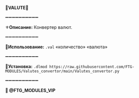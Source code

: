 **🌴VALUTE🌴**

➖➖➖➖➖➖➖➖➖➖

⚜️**Описание:** Конвертер валют.

➖➖➖➖➖➖➖➖➖➖

📌**Использование:** `.val` «количество» «валюта»

➖➖➖➖➖➖➖➖➖➖

**🔗Установка:**
`.dlmod https://raw.githubusercontent.com/FTG-MODULES/Valutes_convertor/main/Valutes_convertor.py`

➖➖➖➖➖➖➖➖➖➖

**💈 @FTG_MODULES_VIP**
